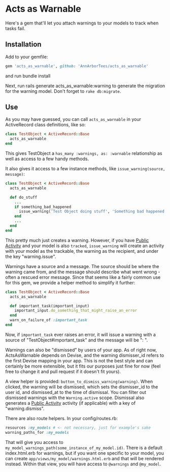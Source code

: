 Acts as Warnable
===============

Here's a gem that'll let you attach warnings to your models to track when
tasks fail.

Installation
------------

Add to your gemfile:
```ruby
gem 'acts_as_warnable', github: 'AnnArborTees/acts_as_warnable'
```
and run
    bundle install

Next, run
    rails generate acts_as_warnable:warning
to generate the migration for the warning model. Don't forget to
`rake db:migrate`.

Use
---

As you may have guessed, you can call `acts_as_warnable` in your ActiveRecord
class definitions, like so:
```ruby
class TestObject < ActiveRecord::Base
  acts_as_warnable
end
```

This gives TestObject a `has_many :warnings, as: :warnable` relationship as well
as access to a few handy methods.

It also gives it access to a few instance methods, like `issue_warning(source, message)`:

```ruby
class TestObject < ActiveRecord::Base
  acts_as_warnable

  def do_stuff
    ...
    if something_bad_happened
      issue_warning('Test Object doing stuff', 'Something bad happened!!')
    end
    ...
  end
end
```

This pretty much just creates a warning. However, if you have
[Public Activity](https://github.com/chaps-io/public_activity) and your model is also
`tracked`, `issue_warning` will create an activity with your model as the trackable,
the warning as the recipient, and under the key "warning.issue".

Warnings have a source and a message. The source should be where the warning came
from, and the message should describe what went wrong - often a rescued error message.
Since that seems like a fairly common use for this gem, we provide a helper method
to simplify it further:

```ruby
class TestObject < ActiveRecord::Base
  acts_as_warnable

  def important_task(important_input)
    important_input.do_something_that_might_raise_an_error
  end
  warn_on_failure_of :important_task
end
```

Now, if `important_task` ever raises an error, it will issue a warning with a source
of "TestObject#important_task" and the message will be "<error class>: <error message>".

Warnings can also be "dismissed" by users of your app. As of right now, ActsAsWarnable
depends on Devise, and the warning dismisser_id refers to the first Devise mapping in
your app. This is not the best style and can certainly be more extensible, but it fits
our purposes just fine for now (feel free to change it and pull request if it doesn't fit yours).

A view helper is provided: `button_to_dismiss_warning(warning)`. When clicked, the warning
will be dismissed, which sets the dismisser_id to the user id, and dismissed_at to the time
of dismissal. You can filter out dismissed warnings with the `Warning.active` scope.
Dismissal also generates a [Public Activity](https://github.com/chaps-io/public_activity)
activity (if applicable) with a key of "warning.dismiss".

There are also route helpers. In your config/routes.rb:
```ruby
resources :my_models # <- not necessary, just for example's sake
warning_paths_for :my_models
```

That will give you access to `my_model_warnings_path(some_instance_of_my_model.id)`.
There is a default index.html.erb for warnings, but if you want one specific to your
model, you can create `app/views/my_model/warnings.html.erb` and that will be rendered
instead. Within that view, you will have access to `@warnings` and `@my_model`.
